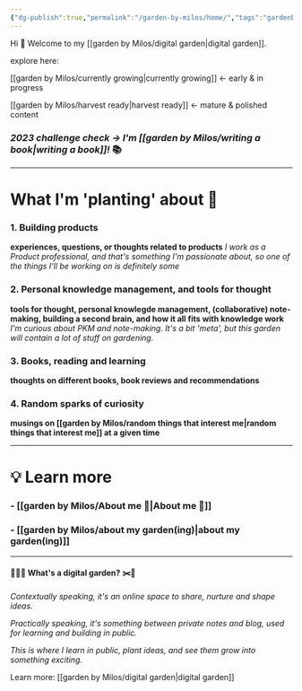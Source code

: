 ```yaml
---
{"dg-publish":true,"permalink":"/garden-by-milos/home/","tags":"gardenEntry"}
---
```


Hi 👋
Welcome to my [[garden by Milos/digital garden\|digital garden]].

explore here:

[[garden by Milos/currently growing\|currently growing]] <- early & in progress

[[garden by Milos/harvest ready\|harvest ready]] <- mature & polished content

### *2023 challenge check -> I'm [[garden by Milos/writing a book\|writing a book]]!* 📚

----

# What  I'm 'planting' about  🌱 

### **1. Building products**

**experiences, questions, or thoughts related to products**
*I work as a Product professional, and that's something I'm passionate about, so one of the things I'll be working on is definitely some* 

### **2. Personal knowledge management, and tools for thought**

**tools for thought, personal knowlegde management, (collaborative) note-making, building a second brain, and how it all fits with knowledge work**
*I'm curious about PKM and note-making. It's a bit 'meta', but this garden will contain a lot of stuff on gardening.*

### **3. Books, reading and learning**

**thoughts on different books, book reviews and recommendations**

### **4. Random sparks of curiosity**

**musings on [[garden by Milos/random things that interest me\|random things that interest me]] at a given time**

----

# 💡 Learn more

### - [[garden by Milos/About me 👷\|About me 👷]] 
### - [[garden by Milos/about my garden(ing)\|about my garden(ing)]]


----

#### 👨🏻‍🌾 What's a digital garden? ✂️🌳​

*Contextually speaking, it's an online space to share, nurture and shape ideas.* 

*Practically speaking, it's something between private notes and blog, used for learning and building in public.*

*This is where I learn in public, plant ideas, and see them grow into something exciting.* 

Learn more: [[garden by Milos/digital garden\|digital garden]] 